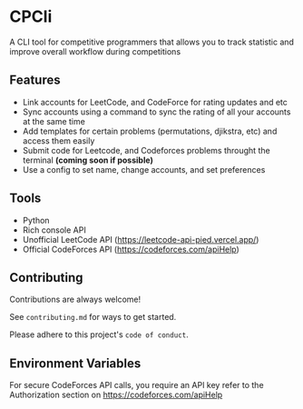 # CPCli
A CLI tool for competitive programmers that allows you to track statistic and improve overall workflow during competitions

## Features
- Link accounts for LeetCode, and CodeForce for rating updates and etc
- Sync accounts using a command to sync the rating of all your accounts at the same time
- Add templates for certain problems (permutations, djikstra, etc) and access them easily
- Submit code for Leetcode, and Codeforces problems throught the terminal **(coming soon if possible)**
- Use a config to set name, change accounts, and set preferences

## Tools
- Python
- Rich console API
- Unofficial LeetCode API (https://leetcode-api-pied.vercel.app/)
- Official CodeForces API (https://codeforces.com/apiHelp)

## Contributing

Contributions are always welcome!

See `contributing.md` for ways to get started.

Please adhere to this project's `code of conduct`.


## Environment Variables

For secure CodeForces API calls, you require an API key refer to the Authorization section on https://codeforces.com/apiHelp